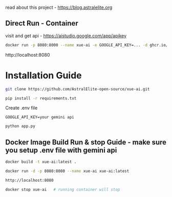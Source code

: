 read about this project - https://blog.astralelite.org

## Direct Run - Container
visit and get api - https://aistudio.google.com/app/apikey
```bash
docker run -p 8080:8000 --name xue-ai -e GOOGLE_API_KEY=... -d ghcr.io/astralelite-open-source/xue-ai:v1.0.0
```
http://localhost:8080

# Installation Guide

```bash
git clone https://github.com/AstralElite-open-source/xue-ai.git
```
```bash
pip install -r requirements.txt
```
Create .env file
```text
GOOGLE_API_KEY=your gemini api
```
```bash
python app.py
```
## Docker Image Build  Run & stop Guide - make sure you setup .env file with gemini api

```bash
docker build -t xue-ai:latest .
```
```bash
docker run -d -p 8080:8080 --name xue-ai xue-ai:latest
```
```bash
http://localhost:8080
```
```bash
docker stop xue-ai   # running container will stop
```
